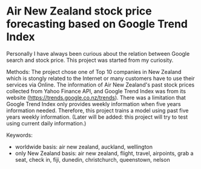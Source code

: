 # Air New Zealand stock price forecasting based on Google Trend Index

Personally I have always been curious about the relation between Google search and stock price. This project was started from my curiosity. 

Methods:
The project chose one of Top 10 companies in New Zealand which is stongly related to the Internet or many customers have to use their services via Online. The information of Air New Zealand's past stock prices collected from Yahoo Finance API, and Google Trend Index was from its website (https://trends.google.co.nz/trends). There was a limitation that Google Trend Index only provides weekly information when five years information needed. Therefore, this project trains a model using past five years weekly information. (Later will be added: this project will try to test using current daily information.)

Keywords: 
- worldwide basis: air new zealand, auckland, wellington
- only New Zealand basis: air new zealand, flight, travel, airpoints, grab a seat, check in, fiji, dunedin, christchurch, queenstown, nelson
